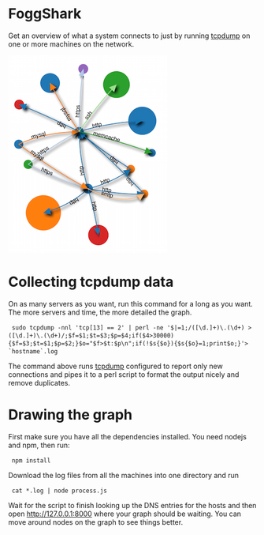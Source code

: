 FoggShark
===

Get an overview of what a system connects to just by running [tcpdump](http://www.tcpdump.org) on one or more machines on the network.

![graph](graph.png)


Collecting tcpdump data
===

On as many servers as you want, run this command for a long as you want. The more servers and time, the more detailed the graph.

     sudo tcpdump -nnl 'tcp[13] == 2' | perl -ne '$|=1;/([\d.]+)\.(\d+) > ([\d.]+)\.(\d+)/;$f=$1;$t=$3;$p=$4;if($4>30000){$f=$3;$t=$1;$p=$2;}$o="$f>$t:$p\n";if(!$s{$o}){$s{$o}=1;print$o;}'> `hostname`.log

The command above runs [tcpdump](http://www.tcpdump.org) configured to report only new connections and pipes it to a perl script to format the output nicely and remove duplicates.

Drawing the graph
===

First make sure you have all the dependencies installed. You need nodejs and npm, then run:

     npm install

Download the log files from all the machines into one directory and run

     cat *.log | node process.js

Wait for the script to finish looking up the DNS entries for the hosts and then open http://127.0.0.1:8000 where your graph should be waiting. You can move around nodes on the graph to see things better.
